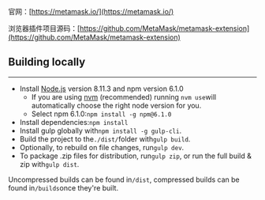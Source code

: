 官网：[https://metamask.io/](https://metamask.io/)

浏览器插件项目源码：[https://github.com/MetaMask/metamask-extension](https://github.com/MetaMask/metamask-extension)

## Building locally

---

* Install [Node.js](https://nodejs.org/en/) version 8.11.3 and npm version 6.1.0
  * If you are using [nvm](https://github.com/creationix/nvm#installation) \(recommended\) running `nvm use`will automatically choose the right node version for you.
  * Select npm 6.1.0:`npm install -g npm@6.1.0`
* Install dependencies:`npm install`
* Install gulp globally with`npm install -g gulp-cli`.
* Build the project to the`./dist/`folder with`gulp build`.
* Optionally, to rebuild on file changes, run`gulp dev`.
* To package .zip files for distribution, run`gulp zip`, or run the full build & zip with`gulp dist`.

Uncompressed builds can be found in`/dist`, compressed builds can be found in`/builds`once they're built.


